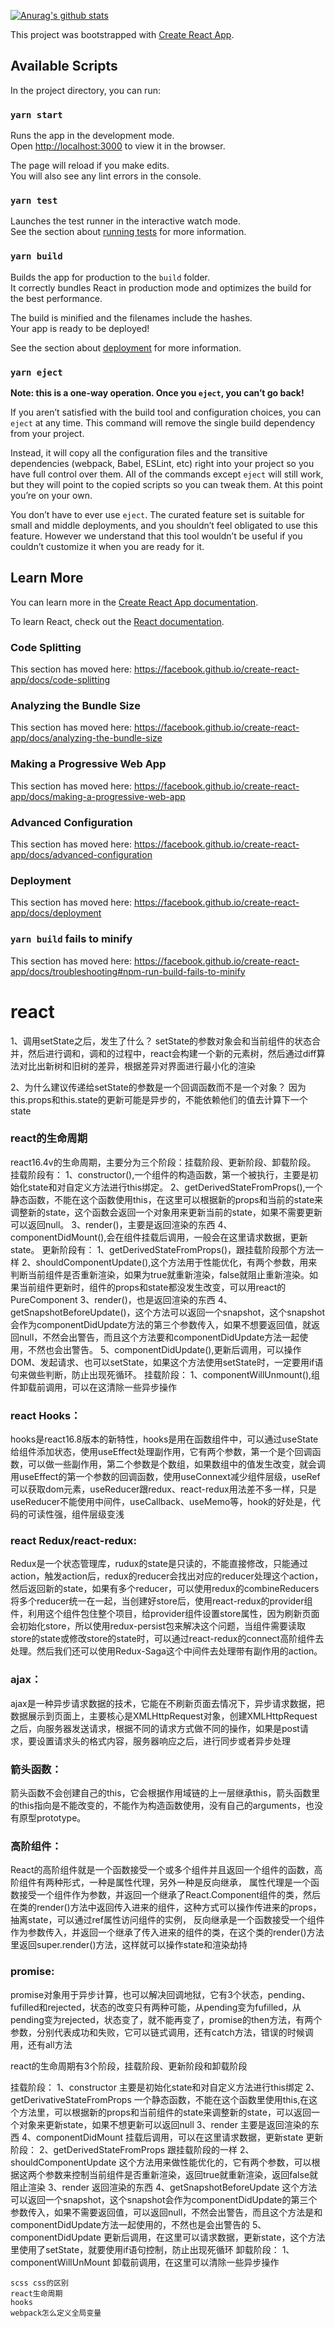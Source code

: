[![Anurag's github stats](https://github-readme-stats.vercel.app/api?username=anuraghazra)](https://github.com/anuraghazra/github-readme-stats)

This project was bootstrapped with [Create React App](https://github.com/facebook/create-react-app).

## Available Scripts

In the project directory, you can run:

### `yarn start`

Runs the app in the development mode.<br />
Open [http://localhost:3000](http://localhost:3000) to view it in the browser.

The page will reload if you make edits.<br />
You will also see any lint errors in the console.

### `yarn test`

Launches the test runner in the interactive watch mode.<br />
See the section about [running tests](https://facebook.github.io/create-react-app/docs/running-tests) for more information.

### `yarn build`

Builds the app for production to the `build` folder.<br />
It correctly bundles React in production mode and optimizes the build for the best performance.

The build is minified and the filenames include the hashes.<br />
Your app is ready to be deployed!

See the section about [deployment](https://facebook.github.io/create-react-app/docs/deployment) for more information.

### `yarn eject`

**Note: this is a one-way operation. Once you `eject`, you can’t go back!**

If you aren’t satisfied with the build tool and configuration choices, you can `eject` at any time. This command will remove the single build dependency from your project.

Instead, it will copy all the configuration files and the transitive dependencies (webpack, Babel, ESLint, etc) right into your project so you have full control over them. All of the commands except `eject` will still work, but they will point to the copied scripts so you can tweak them. At this point you’re on your own.

You don’t have to ever use `eject`. The curated feature set is suitable for small and middle deployments, and you shouldn’t feel obligated to use this feature. However we understand that this tool wouldn’t be useful if you couldn’t customize it when you are ready for it.

## Learn More

You can learn more in the [Create React App documentation](https://facebook.github.io/create-react-app/docs/getting-started).

To learn React, check out the [React documentation](https://reactjs.org/).

### Code Splitting

This section has moved here: https://facebook.github.io/create-react-app/docs/code-splitting

### Analyzing the Bundle Size

This section has moved here: https://facebook.github.io/create-react-app/docs/analyzing-the-bundle-size

### Making a Progressive Web App

This section has moved here: https://facebook.github.io/create-react-app/docs/making-a-progressive-web-app

### Advanced Configuration

This section has moved here: https://facebook.github.io/create-react-app/docs/advanced-configuration

### Deployment

This section has moved here: https://facebook.github.io/create-react-app/docs/deployment

### `yarn build` fails to minify

This section has moved here: https://facebook.github.io/create-react-app/docs/troubleshooting#npm-run-build-fails-to-minify



# react

1、调用setState之后，发生了什么？
   setState的参数对象会和当前组件的状态合并，然后进行调和，调和的过程中，react会构建一个新的元素树，然后通过diff算法对比出新树和旧树的差异，根据差异对界面进行最小化的渲染

2、为什么建议传递给setState的参数是一个回调函数而不是一个对象？
   因为this.props和this.state的更新可能是异步的，不能依赖他们的值去计算下一个state

### react的生命周期
react16.4v的生命周期，主要分为三个阶段：挂载阶段、更新阶段、卸载阶段。
挂载阶段有：
	1、constructor(),一个组件的构造函数，第一个被执行，主要是初始化state和对自定义方法进行this绑定。
	2、getDerivedStateFromProps(),一个静态函数，不能在这个函数使用this，在这里可以根据新的props和当前的state来调整新的state，这个函数会返回一个对象用来更新当前的state，如果不需要更新可以返回null。
	3、render()，主要是返回渲染的东西
	4、componentDidMount(),会在组件挂载后调用，一般会在这里请求数据，更新state。
更新阶段有：
	1、getDerivedStateFromProps()，跟挂载阶段那个方法一样
	2、shouldComponentUpdate(),这个方法用于性能优化，有两个参数，用来判断当前组件是否重新渲染，如果为true就重新渲染，false就阻止重新渲染。如果当前组件更新时，组件的props和state都没发生改变，可以用react的PureComponent
	3、render()，也是返回渲染的东西
	4、getSnapshotBeforeUpdate()，这个方法可以返回一个snapshot，这个snapshot会作为componentDidUpdate方法的第三个参数传入，如果不想要返回值，就返回null，不然会出警告，而且这个方法要和componentDidUpdate方法一起使用，不然也会出警告。
	5、componentDidUpdate(),更新后调用，可以操作DOM、发起请求、也可以setState，如果这个方法使用setState时，一定要用if语句来做些判断，防止出现死循环。
挂载阶段：
	1、componentWillUnmount(),组件卸载前调用，可以在这清除一些异步操作

### react Hooks：
hooks是react16.8版本的新特性，hooks是用在函数组件中，可以通过useState给组件添加状态，使用useEffect处理副作用，它有两个参数，第一个是个回调函数，可以做一些副作用，第二个参数是个数组，如果数组中的值发生改变，就会调用useEffect的第一个参数的回调函数，使用useConnext减少组件层级，useRef可以获取dom元素，useReducer跟redux、react-redux用法差不多一样，只是useReducer不能使用中间件，useCallback、useMemo等，hook的好处是，代码的可读性强，组件层级变浅

### react Redux/react-redux:
Redux是一个状态管理库，rudux的state是只读的，不能直接修改，只能通过action，触发action后，redux的reducer会找出对应的reducer处理这个action，然后返回新的state，如果有多个reducer，可以使用redux的combineReducers将多个reducer统一在一起，当创建好store后，使用react-redux的provider组件，利用这个组件包住整个项目，给provider组件设置store属性，因为刷新页面会初始化store，所以使用redux-persist包来解决这个问题，当组件需要读取store的state或修改store的state时，可以通过react-redux的connect高阶组件去处理。然后我们还可以使用Redux-Saga这个中间件去处理带有副作用的action。

### ajax：
ajax是一种异步请求数据的技术，它能在不刷新页面去情况下，异步请求数据，把数据展示到页面上，主要核心是XMLHttpRequest对象，创建XMLHttpRequest之后，向服务器发送请求，根据不同的请求方式做不同的操作，如果是post请求，要设置请求头的格式内容，服务器响应之后，进行同步或者异步处理

### 箭头函数：
箭头函数不会创建自己的this，它会根据作用域链的上一层继承this，箭头函数里的this指向是不能改变的，不能作为构造函数使用，没有自己的arguments，也没有原型prototype。

### 高阶组件：
React的高阶组件就是一个函数接受一个或多个组件并且返回一个组件的函数，高阶组件有两种形式，一种是属性代理，另外一种是反向继承，
属性代理是一个函数接受一个组件作为参数，并返回一个继承了React.Component组件的类，然后在类的render()方法中返回传入进来的组件，这种方式可以操作传进来的props，抽离state，可以通过ref属性访问组件的实例，
反向继承是一个函数接受一个组件作为参数传入，并返回一个继承了传入进来的组件的类，在这个类的render()方法里返回super.render()方法，这样就可以操作state和渲染劫持

### promise:
promise对象用于异步计算，也可以解决回调地狱，它有3个状态，pending、fufilled和rejected，状态的改变只有两种可能，从pending变为fufilled，从pending变为rejected，状态变了，就不能再变了，promise的then方法，有两个参数，分别代表成功和失败，它可以链式调用，还有catch方法，错误的时候调用，还有all方法





react的生命周期有3个阶段，挂载阶段、更新阶段和卸载阶段

挂载阶段：
	1、constructor 主要是初始化state和对自定义方法进行this绑定
	2、getDerivativeStateFromProps 一个静态函数，不能在这个函数里使用this,在这个方法里，可以根据新的props和当前组件的state来调整新的state，可以返回一个对象来更新state，如果不想更新可以返回null
	3、render 主要是返回渲染的东西
	4、componentDidMount 挂载后调用，可以在这里请求数据，更新state
更新阶段：
	2、getDerivedStateFromProps 跟挂载阶段的一样
	2、shouldComponentUpdate 这个方法用来做性能优化的，它有两个参数，可以根据这两个参数来控制当前组件是否重新渲染，返回true就重新渲染，返回false就阻止渲染
	3、render 返回渲染的东西
	4、getSnapshotBeforeUpdate 这个方法可以返回一个snapshot，这个snapshot会作为componentDidUpdate的第三个参数传入，如果不需要返回值，可以返回null，不然会出警告，而且这个方法是和componentDidUpdate方法一起使用的，不然也是会出警告的
	5、componentDidUpdate 更新后调用，在这里可以请求数据，更新state，这个方法里使用了setState，就要使用if语句控制，防止出现死循环
卸载阶段：
	1、componentWillUnMount 卸载前调用，在这里可以清除一些异步操作

	scss css的区别
	react生命周期
	hooks
	webpack怎么定义全局变量
